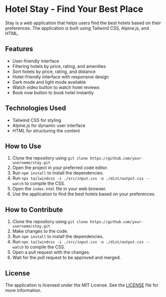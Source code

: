 # Hotel Stay - Find Your Best Place

Stay is a web application that helps users find the best hotels based on their preferences. The application is built using Tailwind CSS, Alpine.js, and HTML.

## Features

*   User-friendly interface
*   Filtering hotels by price, rating, and amenities
*   Sort hotels by price, rating, and distance
*   Hotel-friendly interface with responsive design
*   Dark mode and light mode available
*   Watch video button to watch hotel reviews
*   Book now button to book hotel instantly

## Technologies Used

*   Tailwind CSS for styling
*   Alpine.js for dynamic user interface
*   HTML for structuring the content

## How to Use

1.  Clone the repository using `git clone https://github.com/your-username/stay.git`
2.  Open the project in your preferred code editor.
3.  Run `npm install` to install the dependencies.
4.  Run `npx tailwindcss -i ./src/input.css -o ./dist/output.css --watch` to compile the CSS.
5.  Open the `index.html` file in your web browser.
6.  Use the application to find the best hotels based on your preferences.

## How to Contribute

1.  Clone the repository using `git clone https://github.com/your-username/stay.git`
2.  Make changes to the code.
3.  Run `npm install` to install the dependencies.
4.  Run `npx tailwindcss -i ./src/input.css -o ./dist/output.css --watch` to compile the CSS.
5.  Open a pull request with the changes.
6.  Wait for the pull request to be approved and merged.

## License

The application is licensed under the MIT License. See the [LICENSE](LICENSE) file for more information.
